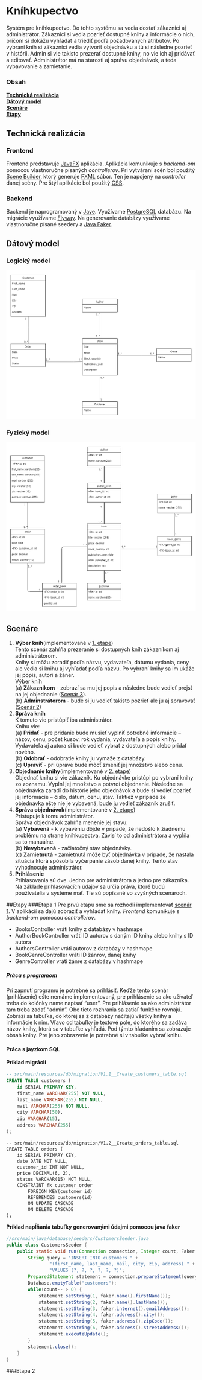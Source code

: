 # Kníhkupectvo
Systém pre kníhkupectvo. Do tohto systému sa vedia dostať zákazníci aj administrátor.
Zákazníci si vedia pozrieť dostupné knihy a informácie o nich, pričom si dokážu vyhľadať a triediť podľa požadovaných atribútov.
Po vybraní kníh si zákazníci vedia vytvoriť objednávku a tú si následne pozrieť v histórii.
Admin si vie takisto prezerať dostupné knihy, no vie ich aj pridávať a editovať.
Administrátor má na starosti aj správu objednávok, a teda vybavovanie a zamietanie.

### Obsah
**[Technická realizácia](#technicka-realizacia)**<br>
**[Dátový model](#datovy-model)**<br>
**[Scenáre](#scenare)** <br>
**[Etapy](#etapy)** <br>


## Technická realizácia <a name="technicka-realizacia"></a>
### Frontend
Frontend predstavuje [JavaFX](https://openjfx.io/) aplikácia.
Aplikácia komunikuje s *backend-om* pomocou vlastnoručne písaných *controllerov*.
Pri vytváraní scén bol použitý [Scene Builder](https://gluonhq.com/products/scene-builder/), 
ktorý generuje [FXML](https://en.wikipedia.org/wiki/FXML) súbor.
Ten je napojený na *controller* danej scény. 
Pre štýl aplikácie bol použitý [CSS](https://en.wikipedia.org/wiki/Cascading_Style_Sheets).
### Backend
Backend je naprogramovaný v [Jave](https://www.java.com/en/).
Využívame [PostgreSQL](https://www.postgresql.org/) databázu.
Na migrácie využívame [Flyway](https://flywaydb.org/).
Na generovanie databázy využívame vlastnoručne písané seedery a [Java Faker](https://github.com/DiUS/java-faker).

## Dátový model <a name="datovy-model"></a>
### Logický model
![Logicky model](images/logicky_model.png)
### Fyzický model
![Fyzicky model](images/fyzicky_model.png)

## Scenáre <a name="scenare"></a>
1. **Výber kníh**(implementované v [1. etape](#etapa1)) <a name="scenar1"></a><br>
Tento scenár zahŕňa prezeranie si dostupných kníh zákazníkom aj administrátorom.<br>
Knihy si môžu zoradiť podľa názvu, vydavateľa, dátumu vydania, ceny ale vedia si knihu aj vyhľadať podľa názvu.
Po vybraní knihy sa im ukáže jej popis, autori a žáner.<br>
Výber kníh<br>
(a) **Zákaznikom** - 
zobrazí sa mu jej popis a následne bude vedieť prejsť na jej objednanie ([Scenár 3](#objednanie-knihy)). <br>
(b) **Adminstrátorom** - 
bude si ju vedieť takisto pozrieť ale ju aj spravovať ([Scenár 2](#sprava-knih))
2. **Správa kníh** <br> <a name="sprava-knih"></a>
K tomuto vie pristúpiť iba administrátor. <br>
Knihu vie: <br>
(a) **Pridať** -
pre pridanie bude musieť vyplniť potrebné informácie – názov, cenu, počet kusov, rok vydania, vydavateľa a popis knihy.
Vydavateľa aj autora si bude vedieť vybrať z dostupných alebo pridať nového.<br>
(b) **Odobrať** - odobratie knihy ju vymaže z databázy. <br>
(c) **Upraviť** - pri úprave bude môcť zmeniť jej množstvo alebo cenu.
3. **Objednanie knihy**(implementované v [2. etape](#etapa2))<br> <a name="objednanie-knihy"></a>
Objednať knihu si vie zákazník. Ku objednávke pristúpi po vybraní knihy zo zoznamu.
Vyplní jej množstvo a potvrdí objednanie.
Následne sa objednávka zaradí do histórie jeho objednávok a bude si vedieť pozrieť jej informácie – číslo, dátum, cenu, stav.
Taktiež v prípade že objednávka ešte nie je vybavená, bude ju vedieť zákazník zrušiť.
4. **Správa objednávok**(implementované v [2. etape](#etapa2)) <br>
Pristupuje k tomu administrátor. <br> 
Správa objednávok zahŕňa menenie jej stavu:<br>
(a) **Vybavená** - k vybaveniu dôjde v prípade, že nedošlo k žiadnemu problému na strane kníhkupectva. 
Závisí to od administrátora a vypĺňa sa to manuálne. <br>
(b) **Nevybavená** - začiatočný stav objednávky. <br>
(c) **Zamietnutá** - zamietnutá môže byť objednávka v prípade, že nastala situácia ktorá spôsobila vyčerpanie zásob danej knihy. 
Tento stav vyhodnocuje administrátor.
5. **Prihlásenie** <br>
Prihlasovania sú dve. Jedno pre administrátora a jedno pre zákazníka.
Na základe prihlasovacích údajov sa určia práva, ktoré budú používatelia v systéme mať. Tie sú popísané vo zvyšných scenároch.

##Etapy <a name="etapy"></a>
###Etapa 1 <a name="etapa1"></a>
Pre prvú etapu sme sa rozhodli implementovať [scenár 1](#scenar1). V aplikácií sa dajú zobraziť a vyhľadať knihy.
*Frontend* komunikuje s *backend-om* pomocou *controllerov*.
* BooksController vráti knihy z databázy v hashmape
* AuthorBookController vráti ID autorov s daným ID knihy alebo knihy s ID autora
* AuthorsController vráti autorov z databázy v hashmape
* BookGenreController vráti ID žánrov, danej knihy
* GenreController vráti žánre z databázy v hashmape
##### Práca s programom
Pri zapnutí programu je potrebné sa prihlásiť. 
Keďže tento scenár (prihlásenie) ešte nemáme implementovaný, pre prihlásenie sa ako užívateľ treba do kolónky name napísať “user”.
Pre prihlásenie sa ako administrátor tam treba zadať “admin”. Obe tieto rozhrania sa zatiaľ funkčne rovnajú.
Zobrazí sa tabuľka, do ktorej sa z databázy načítajú všetky knihy a informácie k nim. 
Vľavo od tabuľky je textové pole, do ktorého sa zadáva názov knihy, ktorá sa v tabuľke vyhľadá.
Pod týmto hľadaním sa zobrazuje obsah knihy. Pre jeho zobrazenie je potrebné si v tabuľke vybrať knihu.
#### Práca s jayzkom SQL
**Príklad migrácií**
```sql
-- src/main/resources/db/migration/V1.1__Create_customers_table.sql
CREATE TABLE customers (
    id SERIAL PRIMARY KEY,
    first_name VARCHAR(255) NOT NULL,
    last_name VARCHAR(255) NOT NULL,
    mail VARCHAR(255) NOT NULL,
    city VARCHAR(50),
    zip VARCHAR(15),
    address VARCHAR(255)
);
```
```postgresql
-- src/main/resources/db/migration/V1.2__Create_orders_table.sql
CREATE TABLE orders (
    id SERIAL PRIMARY KEY,
    date DATE NOT NULL,
    customer_id INT NOT NULL,
    price DECIMAL(6, 2),
    status VARCHAR(15) NOT NULL,
    CONSTRAINT fk_customer_order
        FOREIGN KEY(customer_id)
        REFERENCES customers(id)
        ON UPDATE CASCADE
        ON DELETE CASCADE
);
```
**Príklad napĺňania tabuľky generovanými údajmi pomocou java faker**
```java
//src/main/java/database/seeders/CustomersSeeder.java
public class CustomersSeeder {
    public static void run(Connection connection, Integer count, Faker faker) throws SQLException {
        String query = "INSERT INTO customers " +
                "(first_name, last_name, mail, city, zip, address) " +
                "VALUES (?, ?, ?, ?, ?, ?)";
        PreparedStatement statement = connection.prepareStatement(query);
        Database.emptyTable("customers");
        while(count-- > 0) {
            statement.setString(1, faker.name().firstName());
            statement.setString(2, faker.name().lastName());
            statement.setString(3, faker.internet().emailAddress());
            statement.setString(4, faker.address().city());
            statement.setString(5, faker.address().zipCode());
            statement.setString(6, faker.address().streetAddress());
            statement.executeUpdate();
        }
        statement.close();
    }
}
```
###Etapa 2 <a name="etapa2"></a>
